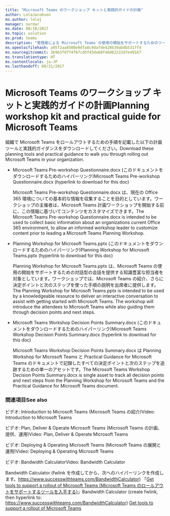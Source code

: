 ```yaml
---
title: "Microsoft Teams のワークショップ キットと実践的ガイドの計画"
author: LolaJacobsen
ms.author: lolaj
manager: serdar
ms.date: 08/10/2017
ms.topic: solution
ms.prod: teams
description: "管理者による Microsoft Teams の使用の開始をサポートするためのツールおよび実践的なガイダンスの計画"
ms.openlocfilehash: a95f2aa8500e9dfa8c9dafde428b39abdb5317f4
ms.sourcegitcommit: 3b9b3f07f4f67cd5f43da68f48d62222d7e49167
ms.translationtype: HT
ms.contentlocale: ja-JP
ms.lasthandoff: 08/31/2017
---
```

<a name="planning-workshop-kit-and-practical-guide-for-microsoft-teams"></a><span data-ttu-id="5dcfb-103">Microsoft Teams のワークショップ キットと実践的ガイドの計画</span><span class="sxs-lookup"><span data-stu-id="5dcfb-103">Planning workshop kit and practical guide for Microsoft Teams</span></span>
=============================================================

<span data-ttu-id="5dcfb-104">組織で Microsoft Teams をロールアウトするための手順を記載した以下の計画ツールと実践的ガイダンスをダウンロードしてください。</span><span class="sxs-lookup"><span data-stu-id="5dcfb-104">Download these planning tools and practical guidance to walk you through rolling out Microsoft Teams in your organization.</span></span>

- <span data-ttu-id="5dcfb-105">Microsoft Teams Pre-workshop Questionnaire.docx (このドキュメントをダウンロードするためのハイパーリンク)</span><span class="sxs-lookup"><span data-stu-id="5dcfb-105">Microsoft Teams Pre-workshop Questionnaire.docx (hyperlink to download for this doc)</span></span>
    
    <span data-ttu-id="5dcfb-106">Microsoft Teams Pre-workshop Questionnaire.docx は、現在の Office 365 環境についての基本的な情報を収集することを目的としています。ワークショップの主催者は、Microsoft Teams 計画ワークショップを開始する前に、この情報に基づいてコンテンツをカスタマイズできます。</span><span class="sxs-lookup"><span data-stu-id="5dcfb-106">The Microsoft Teams Pre-workshop Questionnaire.docx is intended to be used to collect basic information about an organizations current Office 365 environment, to allow an informed workshop leader to customize content prior to leading a Microsoft Teams Planning Workshop.</span></span>

- <span data-ttu-id="5dcfb-107">Planning Workshop for Microsoft Teams.pptx (このドキュメントをダウンロードするためのハイパーリンク)</span><span class="sxs-lookup"><span data-stu-id="5dcfb-107">Planning Workshop for Microsoft Teams.pptx (hyperlink to download for this doc)</span></span> 
    
    <span data-ttu-id="5dcfb-p101">Planning Workshop for Microsoft Teams.pptx は、Microsoft Teams の使用の開始をサポートするための対話型の会話を提供する知識豊富な担当者を対象としています。ワークショップでは、Microsoft Teams の紹介、さらに決定ポイントと次のステップを使った手順の説明を出席者に提供します。</span><span class="sxs-lookup"><span data-stu-id="5dcfb-p101">The Planning Workshop for Microsoft Teams.pptx is intended to be used by a knowledgeable resource to deliver an interactive conversation to assist with getting started with Microsoft Teams. The workshop will introduce the attendees to Microsoft Teams while also guiding them through decision points and next steps.</span></span>

- <span data-ttu-id="5dcfb-110">Microsoft Teams Workshop Decision Points Summary.docx (このドキュメントをダウンロードするためのハイパーリンク)</span><span class="sxs-lookup"><span data-stu-id="5dcfb-110">Microsoft Teams Workshop Decision Points Summary.docx (hyperlink to download for this doc)</span></span>
    
    <span data-ttu-id="5dcfb-111">Microsoft Teams Workshop Decision Points Summary.docx は Planning Workshop for Microsoft Teams と Practical Guidance for Microsoft Teams のドキュメントで記録したすべての決定ポイントと次のステップを追跡するための単一のアセットです。</span><span class="sxs-lookup"><span data-stu-id="5dcfb-111">The Microsoft Teams Workshop Decision Points Summary.docx is single asset to track all decision points and next steps from the Planning Workshop for Microsoft Teams and the Practical Guidance for Microsoft Teams document.</span></span>

### <a name="see-also"></a><span data-ttu-id="5dcfb-112">関連項目</span><span class="sxs-lookup"><span data-stu-id="5dcfb-112">See also</span></span>

<span data-ttu-id="5dcfb-113">ビデオ: Introduction to Microsoft Teams (Microsoft Teams の紹介)</span><span class="sxs-lookup"><span data-stu-id="5dcfb-113">Video: Introduction to Microsoft Teams</span></span>

<span data-ttu-id="5dcfb-114">ビデオ: Plan, Deliver & Operate Microsoft Teams (Microsoft Teams の計画、提供、運用)</span><span class="sxs-lookup"><span data-stu-id="5dcfb-114">Video: Plan, Deliver & Operate Microsoft Teams</span></span>

<span data-ttu-id="5dcfb-115">ビデオ: Deploying & Operating Microsoft Teams (Microsoft Teams の展開と運用)</span><span class="sxs-lookup"><span data-stu-id="5dcfb-115">Video: Deploying & Operating Microsoft Teams</span></span>

<span data-ttu-id="5dcfb-116">ビデオ: Bandwidth Calculator</span><span class="sxs-lookup"><span data-stu-id="5dcfb-116">Video: Bandwidth Calculator</span></span>

<span data-ttu-id="5dcfb-117">Bandwidth Calculator (fwlink を作成してから、次へのハイパーリンクを作成します。https://www.successwithteams.com/BandwidthCalculator) 「[Get tools to support a rollout of Microsoft Teams (Microsoft Teams のロールアウトをサポートするツールを入手する)](Get_tools_to_support_a_rollout_of_Microsoft_Teams.md)」</span><span class="sxs-lookup"><span data-stu-id="5dcfb-117">Bandwidth Calculator (create fwlink, then hyperlink to: https://www.successwithteams.com/BandwidthCalculator) [Get tools to support a rollout of Microsoft Teams](Get_tools_to_support_a_rollout_of_Microsoft_Teams.md)</span></span>



